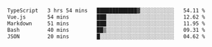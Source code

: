 <!--START_SECTION:waka-->

```txt
TypeScript   3 hrs 54 mins   █████████████▓░░░░░░░░░░░   54.11 %
Vue.js       54 mins         ███░░░░░░░░░░░░░░░░░░░░░░   12.62 %
Markdown     51 mins         ███░░░░░░░░░░░░░░░░░░░░░░   11.95 %
Bash         40 mins         ██▒░░░░░░░░░░░░░░░░░░░░░░   09.31 %
JSON         20 mins         █░░░░░░░░░░░░░░░░░░░░░░░░   04.62 %
```

<!--END_SECTION:waka-->
